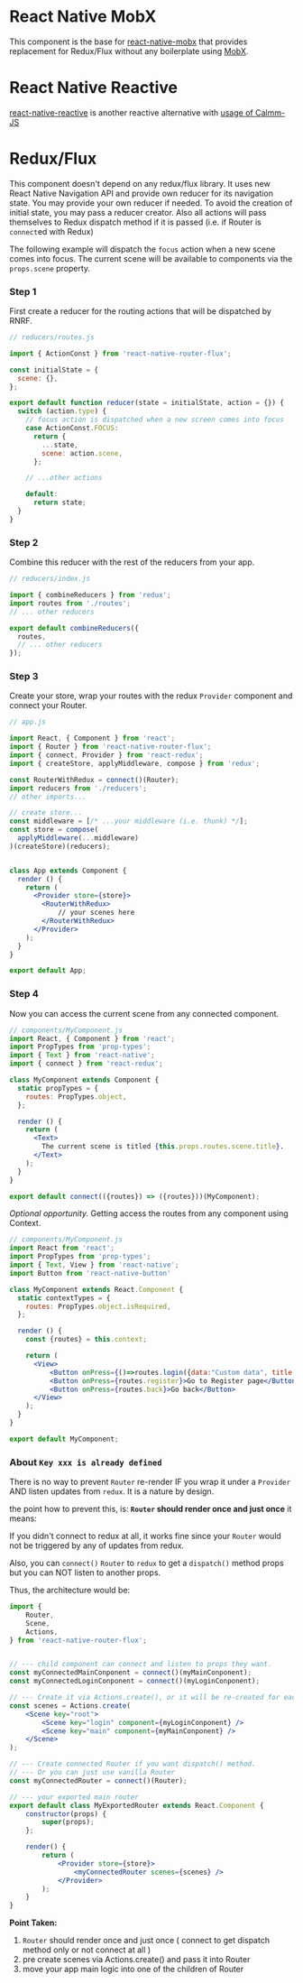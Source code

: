 # React Native MobX
 This component is the base for [react-native-mobx](https://github.com/aksonov/react-native-mobx) that provides replacement for Redux/Flux without any boilerplate using [MobX](https://mobxjs.github.io/mobx/).

# React Native Reactive
 [react-native-reactive](https://github.com/aksonov/react-native-reactive) is another reactive alternative with [usage of Calmm-JS](https://github.com/calmm-js/documentation)

# Redux/Flux
This component doesn't depend on any redux/flux library. It uses new React Native Navigation API and provide own reducer for its navigation state.
You may provide your own reducer if needed. To avoid the creation of initial state, you may pass a reducer creator.
Also all actions will pass themselves to Redux dispatch method if it is passed (i.e. if Router is `connect`ed with Redux)

The following example will dispatch the `focus` action when a new scene comes into focus. The current scene will be available to components via the `props.scene` property.

### Step 1

First create a reducer for the routing actions that will be dispatched by RNRF.

```javascript
// reducers/routes.js

import { ActionConst } from 'react-native-router-flux';

const initialState = {
  scene: {},
};

export default function reducer(state = initialState, action = {}) {
  switch (action.type) {
    // focus action is dispatched when a new screen comes into focus
    case ActionConst.FOCUS:
      return {
        ...state,
        scene: action.scene,
      };

    // ...other actions

    default:
      return state;
  }
}
```

### Step 2

Combine this reducer with the rest of the reducers from your app.

```javascript
// reducers/index.js

import { combineReducers } from 'redux';
import routes from './routes';
// ... other reducers

export default combineReducers({
  routes,
  // ... other reducers
});

```

### Step 3

Create your store, wrap your routes with the redux `Provider` component and connect your Router.


```jsx
// app.js

import React, { Component } from 'react';
import { Router } from 'react-native-router-flux';
import { connect, Provider } from 'react-redux';
import { createStore, applyMiddleware, compose } from 'redux';

const RouterWithRedux = connect()(Router);
import reducers from './reducers';
// other imports...

// create store...
const middleware = [/* ...your middleware (i.e. thunk) */];
const store = compose(
  applyMiddleware(...middleware)
)(createStore)(reducers);


class App extends Component {
  render () {
    return (
      <Provider store={store}>
        <RouterWithRedux>
            // your scenes here
        </RouterWithRedux>
      </Provider>
    );
  }
}

export default App;
```

### Step 4

Now you can access the current scene from any connected component.

```jsx
// components/MyComponent.js
import React, { Component } from 'react';
import PropTypes from 'prop-types';
import { Text } from 'react-native';
import { connect } from 'react-redux';

class MyComponent extends Component {
  static propTypes = {
    routes: PropTypes.object,
  };

  render () {
    return (
      <Text>
        The current scene is titled {this.props.routes.scene.title}.
      </Text>
    );
  }
}

export default connect(({routes}) => ({routes}))(MyComponent);
```

*Optional opportunity.* Getting access the routes from any component using Context.

```jsx
// components/MyComponent.js
import React from 'react';
import PropTypes from 'prop-types';
import { Text, View } from 'react-native';
import Button from 'react-native-button'

class MyComponent extends React.Component {
  static contextTypes = {
    routes: PropTypes.object.isRequired,
  };

  render () {
    const {routes} = this.context;

    return (
      <View>
          <Button onPress={()=>routes.login({data:"Custom data", title:'Custom title' })}>Go to Login page</Button>
          <Button onPress={routes.register}>Go to Register page</Button>
          <Button onPress={routes.back}>Go back</Button>
      </View>
    );
  }
}

export default MyComponent;
```

### About `Key xxx is already defined`

There is no way to prevent `Router` re-render IF you wrap it under a `Provider` AND listen updates from `redux`.
It is a nature by design.

the point how to prevent this, is: **`Router` should render once and just once**
it means:

If you didn't connect to redux at all, it works fine since your `Router` would not be triggered by any of updates from redux.

Also, you can `connect()` `Router` to `redux` to get a `dispatch()` method props but you can NOT listen to another props.

Thus, the architecture would be:

```jsx
import {
    Router,
    Scene,
    Actions,
} from 'react-native-router-flux';


// --- child component can connect and listen to props they want.
const myConnectedMainConponent = connect()(myMainConponent);
const myConnectedLoginConponent = connect()(myLoginConponent);

// --- Create it via Actions.create(), or it will be re-created for each render of your Router
const scenes = Actions.create(
    <Scene key="root">
        <Scene key="login" component={myLoginConponent} />
        <Scene key="main" component={myMainConponent} />
    </Scene>
);

// --- Create connected Router if you want dispatch() method.
// --- Or you can just use vanilla Router
const myConnectedRouter = connect()(Router);

// --- your exported main router
export default class MyExportedRouter extends React.Component {
    constructor(props) {
        super(props);
    };

    render() {
        return (
            <Provider store={store}>
                <myConnectedRouter scenes={scenes} />
            </Provider>
        );
    }
}
```

**Point Taken:**

1. `Router` should render once and just once ( connect to get dispatch method only or not connect at all )
2. pre create scenes via Actions.create() and pass it into Router
3. move your app main logic into one of the children of Router
